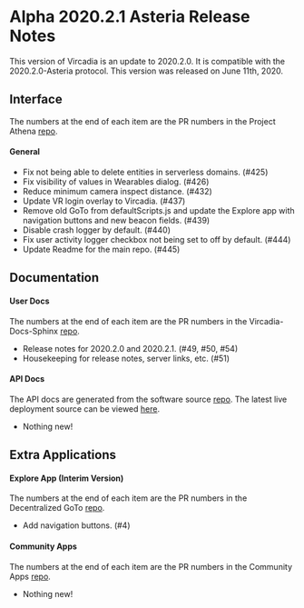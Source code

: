 # Alpha 2020.2.1 Asteria Release Notes

This version of Vircadia is an update to 2020.2.0. It is compatible with the 2020.2.0-Asteria protocol. This version was released on June 11th, 2020.

## Interface

The numbers at the end of each item are the PR numbers in the Project Athena [repo](https://github.com/kasenvr/project-athena/projects/2).

#### General

* Fix not being able to delete entities in serverless domains. (#425)
* Fix visibility of values in Wearables dialog. (#426)
* Reduce minimum camera inspect distance. (#432)
* Update VR login overlay to Vircadia. (#437)
* Remove old GoTo from defaultScripts.js and update the Explore app with navigation buttons and new beacon fields. (#439)
* Disable crash logger by default. (#440)
* Fix user activity logger checkbox not being set to off by default. (#444)
* Update Readme for the main repo. (#445)

## Documentation

#### User Docs

The numbers at the end of each item are the PR numbers in the Vircadia-Docs-Sphinx [repo](https://github.com/kasenvr/vircadia-docs-sphinx). 

* Release notes for 2020.2.0 and 2020.2.1. (#49, #50, #54)
* Housekeeping for release notes, server links, etc. (#51)

#### API Docs

The API docs are generated from the software source [repo](https://github.com/kasenvr/project-athena).
The latest live deployment source can be viewed [here](https://github.com/kasenvr/vircadia-api-docs).

* Nothing new!

## Extra Applications

#### Explore App (Interim Version)

The numbers at the end of each item are the PR numbers in the Decentralized GoTo [repo](https://github.com/kasenvr/Decentralized_GoTo_Experimental).

* Add navigation buttons. (#4)

#### Community Apps

The numbers at the end of each item are the PR numbers in the Community Apps [repo](https://github.com/kasenvr/community-apps). 

* Nothing new!

